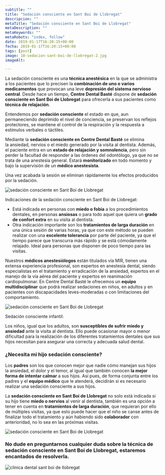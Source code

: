 ```yaml
---
subtitle: ""
title: "Sedación consciente en Sant Boi de Llobregat"
descripcion: ""
metaTitle: "Sedación consciente en Sant Boi de Llobregat"
metaDescription: ""
metaKeywords: ""
metaRobots: "index, follow"
date: 2019-01-17T16:20:15+00:00
fecha: 2019-01-17T16:20:15+00:00
tags: [post]
image: 10-sedacion-sant-boi-de-llobregat-2.jpg
imageAlt: 

---
```



La sedación consciente es una **técnica anestésica** en la que se administra a los pacientes que lo precisen la **combinación de uno o varios medicamentos** que provocan una leve **depresión del sistema nervioso central**. Desde hace un tiempo, **Centre Dental Basté** dispone de **sedación consciente en Sant Boi de Llobregat** para ofrecerla a sus pacientes como **técnica de relajación**.

Entendemos por **sedación consciente** el estado en que, aun permaneciendo deprimido el nivel de conciencia, se preservan los reflejos protectores, se mantiene el control de la respiración y la respuesta a estímulos verbales o táctiles.

Mediante la **sedación consciente en Centre Dental Basté** se elimina la ansiedad, nervios o el miedo generado por la visita al dentista. Además, el paciente entra en un **estado de relajación y somnolencia**, pero sin perder la facultad de responder a las órdenes del odontólogo, ya que no se trata de una anestesia general. Estará **monitorizado** en todo momento y bajo la supervisión de un **médico anestesista**.

Una vez acabada la sesión se eliminan rápidamente los efectos producidos por la sedación.

![sedación consciente en Sant Boi de Llobregat](https://centredentalbaste.com/wp-content/uploads/2019/01/sedacion-sant-boi-de-llobregat.jpg)

Indicaciones de la sedación consciente en Sant Boi de Llobregat:


* Está indicada en personas con **miedo o fobia** a los procedimientos dentales, en personas **ansiosas** o para todo aquel que quiera un **grado de confort extra** en su visita al dentista.
* Otra indicación importante son los **tratamientos de larga duración** en una única sesión de varias horas, ya que con este método se pueden realizar con una **excelente tolerancia** por parte del paciente, ya que el tiempo parece que transcurra más rápido y se está cómodamente relajado. Ideal para personas que disponen de poco tiempo para las visitas.


Nuestros **médicos anestesiólogos** están titulados vía MIR, tienen una extensa experiencia profesional, son expertos en anestesia dental, siendo especialistas en el tratamiento y erradicación de la ansiedad, expertos en el manejo de la vía aérea del paciente y expertos en reanimación cardiopulmonar. En Centre Dental Basté le ofrecemos un **equipo multidisciplinar** que podrá realizar sedaciones en niños, en adultos y en pacientes con discapacidades leves-moderadas o con limitaciones del comportamiento.

![sedación consciente en Sant Boi de Llobregat](https://centredentalbaste.com/wp-content/uploads/2019/01/sedacion-sant-boi-de-llobregat-3.jpg)

Sedación consciente infantil:


Los niños, igual que los adultos, son **susceptibles de sufrir miedo y ansiedad** ante la visita al dentista. Ello puede ocasionar mayor o menor dificultad para la realización de los diferentes tratamientos dentales que sus hijos necesitan para asegurar una correcta y adecuada salud dental.
### ¿Necesita mi hijo sedación consciente?


Los **padres** son los que conocen mejor que nadie cómo manejan sus hijos la ansiedad, el dolor y el temor, al igual que también conocen **la mejor forma de intentar calmar** a sus hijos. Así pues, de forma conjunta entre los padres y el **equipo médico** que le atenderá, decidirán si es necesario realizar una sedación consciente a sus hijos.

La **sedación consciente en Sant Boi de Llobregat** no solo está indicada si su hijo tiene **miedo o nervios** al venir al dentista, también es una opción a tener en cuenta en **tratamientos de larga duración**, que requieran por ello de múltiples visitas, ya que esto puede hacer que el niño se canse antes de finalizar todo el tratamiento y aún habiendo sido **colaborador** con anterioridad, no lo sea en las próximas visitas.

![sedación consciente en Sant Boi de Llobregat](https://centredentalbaste.com/wp-content/uploads/2019/01/sedacion-consciente-infantil.jpg)

### No dude en preguntarnos cualquier duda sobre la **técnica de sedación consciente en Sant Boi de Llobregat**, estaremos encantados de resolverla.



![clínica dental sant boi de llobregat](http://centredentalbaste.com/wp-content/uploads/2016/11/protesis-dental-sant-boi-llobregat.png)
